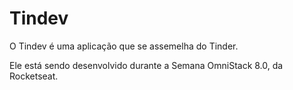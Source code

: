 # Tindev

O Tindev é uma aplicação que se assemelha do Tinder.

Ele está sendo desenvolvido durante a Semana OmniStack 8.0, da Rocketseat.
